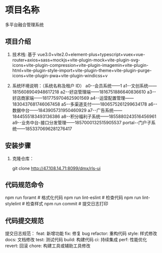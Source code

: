 # 项目名称

多平台融合管理系统

## 项目介绍

1. 技术栈:
   基于 vue3.0+vite2.0+element-plus+typescript+vuex+vue-router+axios+sass+mockjs+vite-plugin-mock+vite-plugin-svg-icons+vite-plugin-compression+vite-plugin-imagemin+vite-plugin-html+vite-plugin-style-import+vite-plugin-theme+vite-plugin-purge-icons+vite-plugin-pwa+vite-plugin-windicss+v

2. 系统环境说明：（系统名称及租户 ID）
   a0--会员系统——1
   a1--文创系统——1815608904948617218
   a2--好店管理端——1816751886640836610
   a3--好店商家端——1817759704625901569
   a4--运营配置管理——1830437681746067458
   a5--多渠道支付——1806575261299634178
   a6--数据中台——1843905731950460929
   a7--广告系统——1844555183493136386
   a8--积分福利子系统——1855880243516456961
   a9--业务中台-接口分发管理——1857000132515905537
   portal--门户子系统——1853370696281276417

## 安装步骤

1. 克隆仓库：

   git clone <http://47.108.14.71:8099/dmx/rls-ui>

## 代码规范命令

npm run foramt # 格式化代码
npm run lint-eslint # 检查代码
npm run lint-stylelint # 检查样式
npm run commit # 提交日志打印

## 代码提交规范

提交日志规范：
feat: 新增功能
fix: 修复 bug
refactor: 重构代码
style: 样式修改
docs: 文档修改
test: 测试代码
build: 构建代码
ci: 持续集成
perf: 性能优化
revert: 回滚
chore: 构建工具或辅助工具修改
